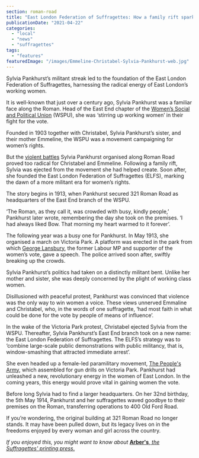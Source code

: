 ```yaml
---
section: roman-road
title: "East London Federation of Suffragettes: How a family rift sparked a militant movement"
publicationDate: "2021-04-22"
categories: 
  - "local"
  - "news"
  - "suffragettes"
tags: 
  - "features"
featuredImage: "/images/Emmeline-Christabel-Sylvia-Pankhurst-web.jpg"
---
```


Sylvia Pankhurst’s militant streak led to the foundation of the East London Federation of Suffragettes, harnessing the radical energy of East London’s working women.

It is well-known that just over a century ago, Sylvia Pankhurst was a familiar face along the Roman. Head of the East End chapter of the [Women’s Social and Political Union](https://www.britannica.com/explore/100women/associations/womens-social-political-union) (WSPU), she was ‘stirring up working women’ in their fight for the vote.

Founded in 1903 together with Christabel, Sylvia Pankhurst’s sister, and their mother Emmeline, the WSPU was a movement campaigning for women’s rights. 

But the [violent battles](https://romanroadlondon.com/bows-suffragette-secrets-sylvia-pankhurst-east-end-suffrage/) Sylvia Pankhurst organised along Roman Road proved too radical for Christabel and Emmeline. Following a family rift, Sylvia was ejected from the movement she had helped create. Soon after, she founded the East London Federation of Suffragettes (ELFS), marking the dawn of a more militant era for women’s rights. 

The story begins in 1913, when Pankhurst secured 321 Roman Road as headquarters of the East End branch of the WSPU. 

‘The Roman, as they call it, was crowded with busy, kindly people,’ Pankhurst later wrote, remembering the day she took on the premises. ‘I had always liked Bow. That morning my heart warmed to it forever’.

The following year was a busy one for Pankhurst. In May 1913, she organised a march on Victoria Park. A platform was erected in the park from which [George Lansbury](https://romanroadlondon.com/george-lansbury-labour-mp-bow-bromley/), the former Labour MP and supporter of the women’s vote, gave a speech. The police arrived soon after, swiftly breaking up the crowds.

Sylvia Pankhurst’s politics had taken on a distinctly militant bent. Unlike her mother and sister, she was deeply concerned by the plight of working class women. 

Disillusioned with peaceful protest, Pankhurst was convinced that violence was the only way to win women a voice. These views unnerved Emmaline and Christabel, who, in the words of one suffragette, ‘had most faith in what could be done for the vote by people of means of influence’.

In the wake of the Victoria Park protest, Christabel ejected Sylvia from the WSPU. Thereafter, Sylvia Pankhurst’s East End branch took on a new name: the East London Federation of Suffragettes. The ELFS’s strategy was to ‘combine large-scale public demonstrations with public militancy, that is, window-smashing that attracted immediate arrest’. 

She even headed up a female-led paramilitary movement, [The People's Army](https://romanroadlondon.com/peoples-army-suffragettes-victoria-park/), which assembled for gun drills on Victoria Park. Pankhurst had unleashed a new, revolutionary energy in the women of East London. In the coming years, this energy would prove vital in gaining women the vote.

Before long Sylvia had to find a larger headquarters. On her 32nd birthday, the 5th May 1914, Pankhurst and her suffragettes waved goodbye to their premises on the Roman, transferring operations to 400 Old Ford Road.

If you’re wondering, the original building at 321 Roman Road no longer stands. It may have been pulled down, but its legacy lives on in the freedoms enjoyed by every woman and girl across the country.

_If you enjoyed this, you might want to know about_ [__Arber's__, _the Suffragettes' printing press_.](https://romanroadlondon.com/gary-arber-interview/)

